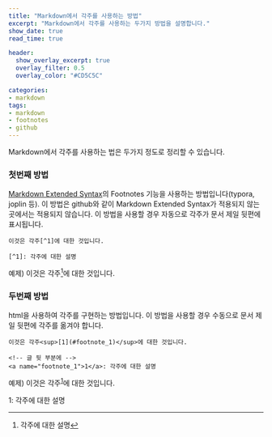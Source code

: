 ```yaml
---
title: "Markdown에서 각주를 사용하는 방법" 
excerpt: "Markdown에서 각주를 사용하는 두가지 방법을 설명합니다."
show_date: true
read_time: true

header:
  show_overlay_excerpt: true
  overlay_filter: 0.5
  overlay_color: "#CD5C5C"

categories: 
- markdown
tags: 
- markdown
- footnotes
- github
---
```


Markdown에서 각주를 사용하는 법은 두가지 정도로 정리할 수 있습니다.

### 첫번째 방법
[Markdown Extended Syntax](https://www.markdownguide.org/extended-syntax/)의 Footnotes 기능을 사용하는 방법입니다(typora, joplin 등). 이 방법은 github와 같이 Markdown Extended Syntax가 적용되지 않는 곳에서는 적용되지 않습니다. 이 방법을 사용할 경우 자동으로 각주가 문서 제일 뒷편에 표시됩니다.

```
이것은 각주[^1]에 대한 것입니다.

[^1]: 각주에 대한 설명
```
예제) 이것은 각주[^1]에 대한 것입니다.

[^1]: 각주에 대한 설명

### 두번째 방법
html을 사용하여 각주를 구현하는 방법입니다. 이 방법을 사용할 경우 수동으로 문서 제일 뒷편에 각주를 옮겨야 합니다.

```
이것은 각주<sup>[1](#footnote_1)</sup>에 대한 것입니다.

<!-- 글 뒷 부분에 -->
<a name="footnote_1">1</a>: 각주에 대한 설명
```
예제) 이것은 각주<sup>[1](#footnote_1)</sup>에 대한 것입니다.

<a name="footnote_1">1</a>: 각주에 대한 설명